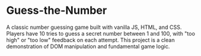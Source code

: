# Guess-the-Number
A classic number guessing game built with vanilla JS, HTML, and CSS. Players have 10 tries to guess a secret number between 1 and 100, with "too high" or "too low" feedback on each attempt. This project is a clean demonstration of DOM manipulation and fundamental game logic.
